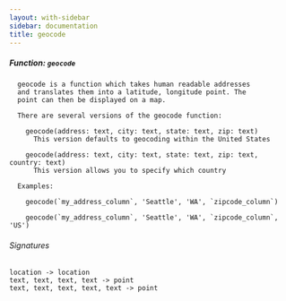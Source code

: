 ```yaml
---
layout: with-sidebar
sidebar: documentation
title: geocode
---
```


##### Function: `geocode`
```
  geocode is a function which takes human readable addresses
  and translates them into a latitude, longitude point. The
  point can then be displayed on a map.

  There are several versions of the geocode function:

    geocode(address: text, city: text, state: text, zip: text)
      This version defaults to geocoding within the United States

    geocode(address: text, city: text, state: text, zip: text, country: text)
      This version allows you to specify which country

  Examples:

    geocode(`my_address_column`, 'Seattle', 'WA', `zipcode_column`)

    geocode(`my_address_column`, 'Seattle', 'WA', `zipcode_column`, 'US')

```

###### Signatures
    location -> location
    text, text, text, text -> point
    text, text, text, text, text -> point

